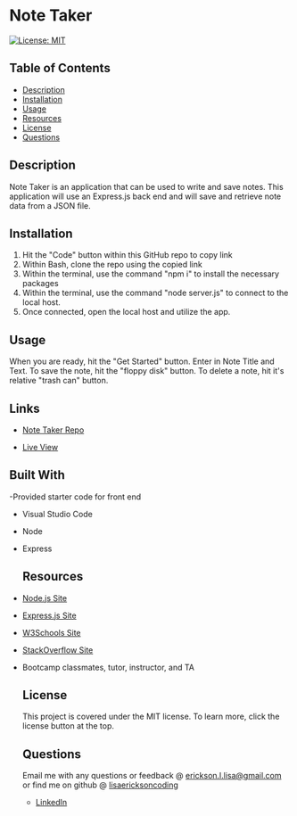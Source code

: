 # Note Taker

  [![License: MIT](https://img.shields.io/badge/License-MIT-yellow.svg)](https://opensource.org/licenses/MIT)

  ## Table of Contents
  * [Description](#description)
  * [Installation](#installation)
  * [Usage](#usage)
  * [Resources](#resources)
  * [License](#license)
  * [Questions](#questions)

## Description 
  Note Taker is an application that can be used to write and save notes. This application will use an Express.js back end and will save and retrieve note data from a JSON file.


  ## Installation
1. Hit the "Code" button within this GitHub repo to copy link
2. Within Bash, clone the repo using the copied link
3. Within the terminal, use the command "npm i" to install the necessary packages
4. Within the terminal, use the command "node server.js" to connect to the local host. 
5. Once connected, open the local host and utilize the app. 

  ## Usage
 When you are ready, hit the "Get Started" button. 
 Enter in Note Title and Text.
 To save the note, hit the "floppy disk" button. 
 To delete a note, hit it's relative "trash can" button. 

## Links

- [Note Taker Repo](https://github.com/lisaericksoncoding/Note_Taker "Note Taker Repo")

- [Live View](https://lisaericksoncoding.github.io/Note_Taker "Live View")

## Built With
-Provided starter code for front end
- Visual Studio Code
- Node
- Express


  ## Resources
- [Node.js Site](https://nodejs.org/en/ "Node.js")
- [Express.js Site](https://expressjs.com/ "Express.js")
- [W3Schools Site](https://www.w3schools.com "W3Schools")
- [StackOverflow Site](https://stackoverflow.com/ "Stack Overflow")
- Bootcamp classmates, tutor, instructor, and TA

  ## License
  This project is covered under the MIT license. To learn more, click the license button at the top.

  ## Questions 
  Email me with any questions or feedback @ erickson.l.lisa@gmail.com or find me on github @ [lisaericksoncoding](https://github.com/lisaericksoncoding)
  - [LinkedIn](https://www.linkedin.com/in/lisalerickson/ "Lisa Erickson")